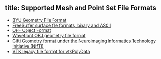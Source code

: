 title: Supported Mesh and Point Set File Formats
---

- [BYU Geometry File Format](http://www.eg-models.de/formats/Format_Byu.html)
- [FreeSurfer surface file formats, binary and ASCII](http://www.grahamwideman.com/gw/brain/fs/surfacefileformats.htm)
- [OFF Object Format](https://en.wikipedia.org/wiki/OFF_(file_format))
- [Wavefront OBJ geometry file format](https://en.wikipedia.org/wiki/Wavefront_.obj_file)
- [Gifti Geometry format under the Neuroimaging Informatics Technology Initiative (NIfTI)](https://www.nitrc.org/projects/gifti/)
- [VTK legacy file format for vtkPolyData](https://www.vtk.org/wp-content/uploads/2015/04/file-formats.pdf)
